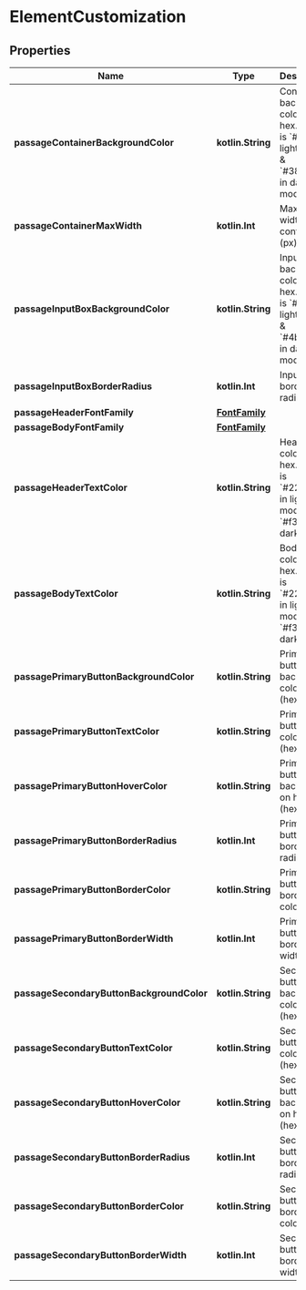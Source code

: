 
# ElementCustomization

## Properties
Name | Type | Description | Notes
------------ | ------------- | ------------- | -------------
**passageContainerBackgroundColor** | **kotlin.String** | Container background color in hex. Default is &#x60;#ffffff&#x60; in light mode &amp; &#x60;#383838&#x60; in dark mode.  |  [optional]
**passageContainerMaxWidth** | **kotlin.Int** | Maximum width of container (px) |  [optional]
**passageInputBoxBackgroundColor** | **kotlin.String** | Input box background color in hex. Default is &#x60;#ffffff&#x60; in light mode &amp; &#x60;#4b4b4b&#x60; in dark mode.  |  [optional]
**passageInputBoxBorderRadius** | **kotlin.Int** | Input box border radius (px) |  [optional]
**passageHeaderFontFamily** | [**FontFamily**](FontFamily.md) |  |  [optional]
**passageBodyFontFamily** | [**FontFamily**](FontFamily.md) |  |  [optional]
**passageHeaderTextColor** | **kotlin.String** | Header text color in hex. Default is &#x60;#222222&#x60; in light mode &amp; &#x60;#f3f3f3&#x60; in dark mode.  |  [optional]
**passageBodyTextColor** | **kotlin.String** | Body text color in hex. Default is &#x60;#222222&#x60; in light mode &amp; &#x60;#f3f3f3&#x60; in dark mode.  |  [optional]
**passagePrimaryButtonBackgroundColor** | **kotlin.String** | Primary button background colour (hex) |  [optional]
**passagePrimaryButtonTextColor** | **kotlin.String** | Primary button font colour (hex) |  [optional]
**passagePrimaryButtonHoverColor** | **kotlin.String** | Primary button background on hover (hex) |  [optional]
**passagePrimaryButtonBorderRadius** | **kotlin.Int** | Primary button border radius (px) |  [optional]
**passagePrimaryButtonBorderColor** | **kotlin.String** | Primary button border color |  [optional]
**passagePrimaryButtonBorderWidth** | **kotlin.Int** | Primary button border width (px) |  [optional]
**passageSecondaryButtonBackgroundColor** | **kotlin.String** | Secondary button background colour (hex) |  [optional]
**passageSecondaryButtonTextColor** | **kotlin.String** | Secondary button font colour (hex) |  [optional]
**passageSecondaryButtonHoverColor** | **kotlin.String** | Secondary button background on hover (hex) |  [optional]
**passageSecondaryButtonBorderRadius** | **kotlin.Int** | Secondary button border radius (px) |  [optional]
**passageSecondaryButtonBorderColor** | **kotlin.String** | Secondary button border color |  [optional]
**passageSecondaryButtonBorderWidth** | **kotlin.Int** | Secondary button border width (px) |  [optional]



